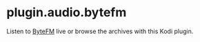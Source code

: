 # plugin.audio.bytefm

Listen to [ByteFM](http://byte.fm) live or browse the archives with this Kodi plugin.
